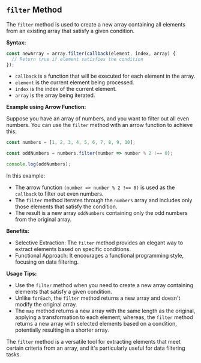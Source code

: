 ## `filter` Method

The `filter` method is used to create a new array containing all elements from an existing array that satisfy a given
condition.

**Syntax:**

```javascript
const newArray = array.filter(callback(element, index, array) {
  // Return true if element satisfies the condition
});
```

- `callback` is a function that will be executed for each element in the array.
- `element` is the current element being processed.
- `index` is the index of the current element.
- `array` is the array being iterated.

**Example using Arrow Function:**

Suppose you have an array of numbers, and you want to filter out all even numbers. You can use the `filter` method with
an arrow function to achieve this:

```javascript
const numbers = [1, 2, 3, 4, 5, 6, 7, 8, 9, 10];

const oddNumbers = numbers.filter(number => number % 2 !== 0);

console.log(oddNumbers);
```

In this example:

- The arrow function `(number => number % 2 !== 0)` is used as the `callback` to filter out even numbers.
- The `filter` method iterates through the `numbers` array and includes only those elements that satisfy the condition.
- The result is a new array `oddNumbers` containing only the odd numbers from the original array.

**Benefits:**

- Selective Extraction: The `filter` method provides an elegant way to extract elements based on specific conditions.
- Functional Approach: It encourages a functional programming style, focusing on data filtering.

**Usage Tips:**

- Use the `filter` method when you need to create a new array containing elements that satisfy a given condition.
- Unlike `forEach`, the `filter` method returns a new array and doesn't modify the original array.
- The `map` method returns a new array with the same length as the original, applying a transformation to each element;
  whereas, the `filter` method returns a new array with selected elements based on a condition, potentially resulting in
  a shorter array.

The `filter` method is a versatile tool for extracting elements that meet certain criteria from an array, and it's
  particularly useful for data filtering tasks.
